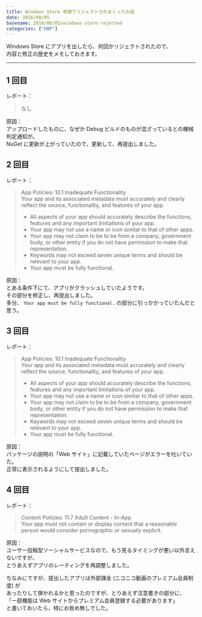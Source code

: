 ```yaml
---
title: Windows Store 申請でリジェクトされまくったお話
date: 2016/08/05
basename: 2016/08/05/windows-store-rejected
categories: ["UWP"]
---
```


Windows Store にアプリを出したら、何回かリジェクトされたので、  
内容と修正の歴史をメモしておきます。

---

## 1 回目

レポート：

> なし

原因：  
アップロードしたものに、なぜか Debug ビルドのものが混ざっているとの機械判定通知が。  
NuGet に更新が上がっていたので、更新して、再提出しました。

## 2 回目

レポート：

> App Policies: 10.1 Inadequate Functionality  
> Your app and its associated metadata must accurately and clearly reflect the source, functionality, and features of your app.
>
> - All aspects of your app should accurately describe the functions, features and any important limitations of your app.
> - Your app may not use a name or icon similar to that of other apps.
> - Your app may not claim to be to be from a company, government body, or other entity if you do not have permission to make that representation.
> - Keywords may not exceed seven unique terms and should be relevant to your app.
> - Your app must be fully functional.

原因：  
とある条件下にて、アプリがクラッシュしていたようです。  
その部分を修正し、再提出しました。  
多分、 `Your app must be fully functional.` の部分に引っかかっていたんだと思う。

## 3 回目

レポート：

> App Policies: 10.1 Inadequate Functionality  
> Your app and its associated metadata must accurately and clearly reflect the source, functionality, and features of your app.
>
> - All aspects of your app should accurately describe the functions, features and any important limitations of your app.
> - Your app may not use a name or icon similar to that of other apps.
> - Your app may not claim to be to be from a company, government body, or other entity if you do not have permission to make that representation.
> - Keywords may not exceed seven unique terms and should be relevant to your app.
> - Your app must be fully functional.

原因：  
パッケージの説明の「Web サイト」に記載していたページがエラーを吐いていた。  
正常に表示されるようにして提出しました。

## 4 回目

レポート：

> Content Policies: 11.7 Adult Content - In-App  
> Your app must not contain or display content that a reasonable person would consider pornographic or sexually explicit.

原因：  
ユーザー投稿型ソーシャルサービスなので、もう見るタイミングが悪い以外言えないですが、  
とりあえずアプリのレーティングを再調整しました。

ちなみにですが、提出したアプリは外部課金 (ニコニコ動画のプレミアム会員制度) が  
あったりして弾かれるかと思ったのですが、とりあえず注意書きの部分に、  
「一部機能は Web サイトからプレミアム会員登録する必要があります」  
と書いておいたら、特にお咎め無しでした。
